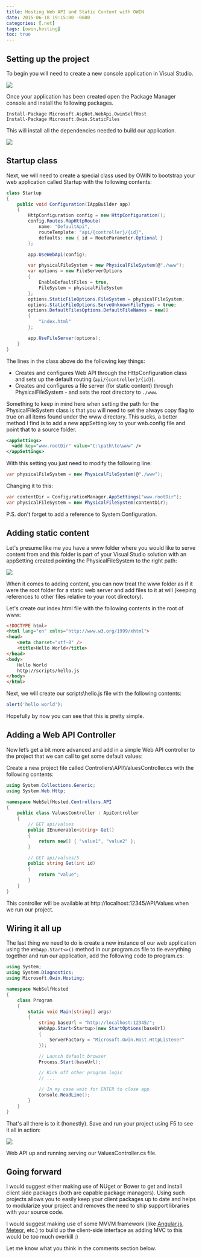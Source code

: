 ```yaml
---
title: Hosting Web API and Static Content with OWIN
date: 2015-06-18 19:15:00 -0600
categories: [.net]
tags: [owin,hosting]
toc: true
---
```


## Setting up the project
To begin you will need to create a new console application in Visual Studio.

![](/assets/img/2015/2015-06-18/001.png)

Once your application has been created open the Package Manager console and install the following packages.

```
Install-Package Microsoft.AspNet.WebApi.OwinSelfHost
Install-Package Microsoft.Owin.StaticFiles
```

This will install all the dependencies needed to build our application.

![](/assets/img/2015/2015-06-18/002.png)

## Startup class
Next, we will need to create a special class used by OWIN to bootstrap your web application called Startup with the following contents:

```cs
class Startup
{
    public void Configuration(IAppBuilder app)
    {
        HttpConfiguration config = new HttpConfiguration();
        config.Routes.MapHttpRoute(
            name: "DefaultApi",
            routeTemplate: "api/{controller}/{id}",
            defaults: new { id = RouteParameter.Optional }
        );

        app.UseWebApi(config);

        var physicalFileSystem = new PhysicalFileSystem(@"./www");
        var options = new FileServerOptions
        {
            EnableDefaultFiles = true,
            FileSystem = physicalFileSystem
        };
        options.StaticFileOptions.FileSystem = physicalFileSystem;
        options.StaticFileOptions.ServeUnknownFileTypes = true;
        options.DefaultFilesOptions.DefaultFileNames = new[]
        {
            "index.html"
        };

        app.UseFileServer(options);
    }
}
```

The lines in the class above do the following key things:

- Creates and configures Web API through the HttpConfiguration class and sets up the default routing (`api/{controller}/{id}`).
- Creates and configures a file server (for static content) through PhysicalFileSystem - and sets the root directory to `./www`.

Something to keep in mind here when setting the path for the PhysicalFileSystem class is that you will need to set the always copy flag to true on all items found under the www directory. This sucks, a better method I find is to add a new appSetting key to your web.config file and point that to a source folder.

```xml
<appSettings>
  <add key="www.rootDir" value="C:\path\to\www" />
</appSettings>
```

With this setting you just need to modify the following line:

```cs
var physicalFileSystem = new PhysicalFileSystem(@"./www");
```

Changing it to this:

```cs
var contentDir = ConfigurationManager.AppSettings["www.rootDir"];
var physicalFileSystem = new PhysicalFileSystem(contentDir);
```

P.S. don't forget to add a reference to System.Configuration.

## Adding static content
Let's presume like me you have a www folder where you would like to serve content from and this folder is part of your Visual Studio solution with an appSetting created pointing the PhysicalFileSystem to the right path:

![](/assets/img/2015/2015-06-18/003.png)

When it comes to adding content, you can now treat the www folder as if it were the root folder for a static web server and add files to it at will (keeping references to other files relative to your root directory).

Let's create our index.html file with the following contents in the root of www:

```html
<!DOCTYPE html>
<html lang="en" xmlns="http://www.w3.org/1999/xhtml">
<head>
    <meta charset="utf-8" />
    <title>Hello World</title>
</head>
<body>
    Hello World
    http://scripts/hello.js
</body>
</html>
```

Next, we will create our scripts\hello.js file with the following contents:

```js
alert('hello world');
```

Hopefully by now you can see that this is pretty simple.

## Adding a Web API Controller
Now let’s get a bit more advanced and add in a simple Web API controller to the project that we can call to get some default values:

Create a new project file called Controllers\API\ValuesController.cs with the following contents:

```cs
using System.Collections.Generic;
using System.Web.Http;

namespace WebSelfHosted.Controllers.API
{
    public class ValuesController : ApiController
    {
        // GET api/values 
        public IEnumerable<string> Get()
        {
            return new[] { "value1", "value2" };
        }

        // GET api/values/5 
        public string Get(int id)
        {
            return "value";
        }
    } 
}
```

This controller will be available at http://localhost:12345/API/Values when we run our project.

## Wiring it all up
The last thing we need to do is create a new instance of our web application using the `WebApp.Start<>()` method in our program.cs file to tie everything together and run our application, add the following code to program.cs:

```cs
using System;
using System.Diagnostics;
using Microsoft.Owin.Hosting;

namespace WebSelfHosted
{
    class Program
    {
        static void Main(string[] args)
        {
            string baseUrl = "http://localhost:12345/";
            WebApp.Start<Startup>(new StartOptions(baseUrl)
            {
                ServerFactory = "Microsoft.Owin.Host.HttpListener"
            });

            // Launch default browser
            Process.Start(baseUrl);

            // Kick off other program logic
            // ...

            // In my case wait for ENTER to close app
            Console.ReadLine();
        }
    }
}
```

That's all there is to it (honestly). Save and run your project using F5 to see it all in action:

![](/assets/img/2015/2015-06-18/004.png)

Web API up and running serving our ValuesController.cs file.

## Going forward
I would suggest either making use of NUget or Bower to get and install client side packages (both are capable package managers). Using such projects allows you to easily keep your client packages up to date and helps to modularize your project and removes the need to ship support libraries with your source code.

I would suggest making use of some MVVM framework (like [Angular.js](https://angularjs.org/), [Meteor](https://www.meteor.com/), etc.) to build up the client-side interface as adding MVC to this would be too much overkill :)

Let me know what you think in the comments section below.
